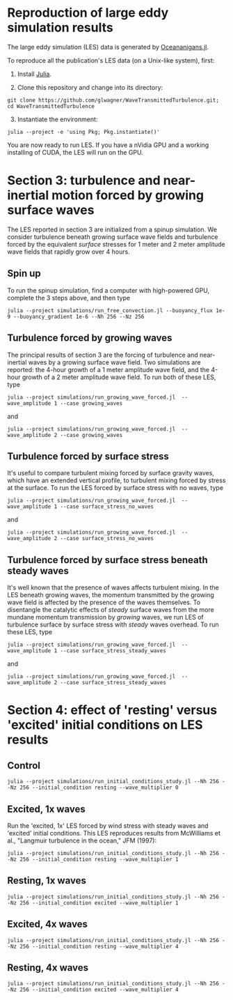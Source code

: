 # Reproduction of large eddy simulation results

The large eddy simulation (LES) data is generated by [Oceananigans.jl](https://github.com/climate-machine/Oceananigans.jl).

To reproduce all the publication's LES data (on a Unix-like system), first:

1. Install [Julia](https://julialang.org).

2. Clone this repository and change into its directory: 

```
git clone https://github.com/glwagner/WaveTransmittedTurbulence.git; cd WaveTransmittedTurbulence
```

3. Instantiate the environment: 

```
julia --project -e 'using Pkg; Pkg.instantiate()'
```

You are now ready to run LES. If you have a nVidia GPU and a working installing of CUDA, the LES will run on the GPU.

# Section 3: turbulence and near-inertial motion forced by growing surface waves

The LES reported in section 3 are initialized from a spinup simulation. We consider turbulence beneath growing surface wave fields and turbulence forced by the equivalent _surface_ stresses for 1 meter and 2 meter amplitude wave fields that rapidly grow over 4 hours.

## Spin up

To run the spinup simulation, find a computer with high-powered GPU, complete the 3 steps above, and then type

```
julia --project simulations/run_free_convection.jl --buoyancy_flux 1e-9 --buoyancy_gradient 1e-6 --Nh 256 --Nz 256
```

## Turbulence forced by growing waves

The principal results of section 3 are the forcing of turbulence and near-inertial waves by a growing 
surface wave field. Two simulations are reported: the 4-hour growth of a 1 meter amplitude wave field,
and the 4-hour growth of a 2 meter amplitude wave field. To run both of these LES, type

```
julia --project simulations/run_growing_wave_forced.jl  --wave_amplitude 1 --case growing_waves
```

and

```
julia --project simulations/run_growing_wave_forced.jl  --wave_amplitude 2 --case growing_waves
```

## Turbulence forced by surface stress

It's useful to compare turbulent mixing forced by surface gravity waves, which have an extended vertical profile,
to turbulent mixing forced by stress at the surface. To run the LES forced by surface stress with no waves, type

```
julia --project simulations/run_growing_wave_forced.jl  --wave_amplitude 1 --case surface_stress_no_waves
```

and

```
julia --project simulations/run_growing_wave_forced.jl  --wave_amplitude 2 --case surface_stress_no_waves
```

## Turbulence forced by surface stress beneath steady waves

It's well known that the presence of waves affects turbulent mixing. In the LES beneath growing waves, the momentum 
transmitted by the growing wave field is affected by the presence of the waves themselves. To disentangle the 
catalytic effects of _steady_ surface waves from the more mundane momentum transmission by _growing_ waves,
we run LES of turbulence surface by surface stress with *steady* waves overhead. To run these LES, type

```
julia --project simulations/run_growing_wave_forced.jl  --wave_amplitude 1 --case surface_stress_steady_waves
```

and

```
julia --project simulations/run_growing_wave_forced.jl  --wave_amplitude 2 --case surface_stress_steady_waves
```

# Section 4: effect of 'resting' versus 'excited' initial conditions on LES results
 
## Control

```
julia --project simulations/run_initial_conditions_study.jl --Nh 256 --Nz 256 --initial_condition resting --wave_multiplier 0
```

## Excited, 1x waves

Run the 'excited, 1x' LES forced by wind stress with steady waves and 'excited' initial conditions. This LES reproduces results from McWilliams et al., "Langmuir turbulence in the ocean," JFM (1997):

```
julia --project simulations/run_initial_conditions_study.jl --Nh 256 --Nz 256 --initial_condition resting --wave_multiplier 1
```

## Resting, 1x waves

```
julia --project simulations/run_initial_conditions_study.jl --Nh 256 --Nz 256 --initial_condition excited --wave_multiplier 1
```

## Excited, 4x waves

```
julia --project simulations/run_initial_conditions_study.jl --Nh 256 --Nz 256 --initial_condition resting --wave_multiplier 4
```

## Resting, 4x waves

```
julia --project simulations/run_initial_conditions_study.jl --Nh 256 --Nz 256 --initial_condition excited --wave_multiplier 4
```

